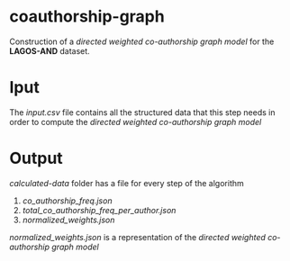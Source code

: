 # coauthorship-graph

Construction of a _directed weighted co-authorship graph model_ for the **LAGOS-AND** dataset.

# Iput

The _input.csv_ file contains all the structured data that this step needs in order to compute the _directed weighted co-authorship graph model_

# Output

_calculated-data_ folder has a file for every step of the algorithm

1. _co_authorship_freq.json_
2. _total_co_authorship_freq_per_author.json_
3. _normalized_weights.json_

_normalized_weights.json_ is a representation of the _directed weighted co-authorship graph model_
